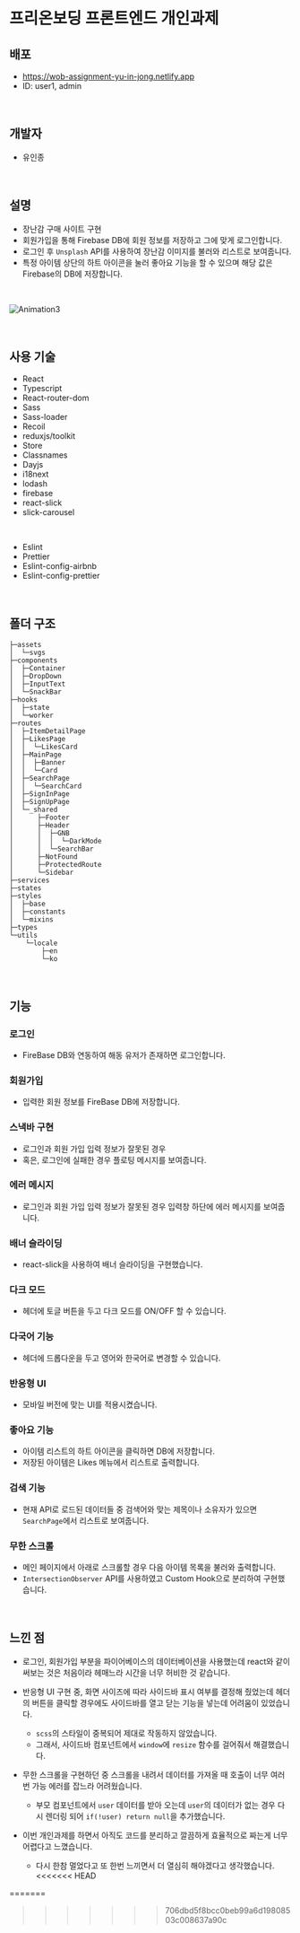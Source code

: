 # 프리온보딩 프론트엔드 개인과제
## 배포
- https://wob-assignment-yu-in-jong.netlify.app
- ID: user1, admin
<br>

## 개발자 
- 유인종
<br>

## 설명
- 장난감 구매 사이트 구현
- 회원가입을 통해 Firebase DB에 회원 정보를 저장하고 그에 맞게 로그인합니다.
- 로그인 후 `Unsplash` API를 사용하여 장난감 이미지를 불러와 리스트로 보여줍니다.
- 특정 아이템 상단의 하트 아이콘을 눌러 좋아요 기능을 할 수 있으며 해당 값은 Firebase의 DB에 저장합니다.

<br>

![Animation3](https://user-images.githubusercontent.com/45654988/172039569-797604df-af1c-466e-a1df-7e41475a4ffd.gif)


<br>

## 사용 기술
- React
- Typescript
- React-router-dom
- Sass
- Sass-loader
- Recoil
- reduxjs/toolkit
- Store
- Classnames
- Dayjs
- i18next
- lodash
- firebase
- react-slick
- slick-carousel
<br>

- Eslint
- Prettier
- Eslint-config-airbnb
- Eslint-config-prettier
<br>


## 폴더 구조
```
├─assets
│  └─svgs
├─components
│  ├─Container
│  ├─DropDown
│  ├─InputText
│  └─SnackBar
├─hooks
│  ├─state
│  └─worker
├─routes
│  ├─ItemDetailPage
│  ├─LikesPage
│  │  └─LikesCard
│  ├─MainPage
│  │  ├─Banner
│  │  └─Card
│  ├─SearchPage
│  │  └─SearchCard
│  ├─SignInPage
│  ├─SignUpPage
│  └─_shared
│      ├─Footer
│      ├─Header
│      │  ├─GNB
│      │  │  └─DarkMode
│      │  └─SearchBar
│      ├─NotFound
│      ├─ProtectedRoute
│      └─Sidebar
├─services
├─states
├─styles
│  ├─base
│  ├─constants
│  └─mixins
├─types
└─utils
    └─locale
        ├─en
        └─ko
```
<br>

## 기능
### 로그인
  - FireBase DB와 연동하여 해동 유저가 존재하면 로그인합니다.
  
### 회원가입
  - 입력한 회원 정보를 FireBase DB에 저장합니다.

### 스낵바 구현
  - 로그인과 회원 가입 입력 정보가 잘못된 경우
  - 혹은, 로그인에 실패한 경우 플로팅 메시지를 보여줍니다.

### 에러 메시지
  - 로그인과 회원 가입 입력 정보가 잘못된 경우 입력창 하단에 에러 메시지를 보여줍니다.

### 배너 슬라이딩
  - react-slick을 사용하여 배너 슬라이딩을 구현했습니다.

### 다크 모드
  - 헤더에 토글 버튼을 두고 다크 모드를 ON/OFF 할 수 있습니다.
  
### 다국어 기능
  - 헤더에 드롭다운을 두고 영어와 한국어로 변경할 수 있습니다.
  
### 반응형 UI
  - 모바일 버전에 맞는 UI를 적용시켰습니다.

  
### 좋아요 기능
  - 아이템 리스트의 하트 아이콘을 클릭하면 DB에 저장합니다.
  - 저장된 아이템은 Likes 메뉴에서 리스트로 출력합니다.

### 검색 기능
  - 현재 API로 로드된 데이터들 중 검색어와 맞는 제목이나 소유자가 있으면 `SearchPage`에서 리스트로 보여줍니다.

### 무한 스크롤
  - 메인 페이지에서 아래로 스크롤할 경우 다음 아이템 목록을 불러와 출력합니다.
  - `IntersectionObserver` API를 사용하였고 Custom Hook으로 분리하여 구현했습니다.

<br>

## 느낀 점
- 로그인, 회원가입 부분을 파이어베이스의 데이터베이션을 사용했는데 react와 같이 써보는 것은 처음이라 헤매느라 시간을 너무 허비한 것 같습니다.

- 반응형 UI 구현 중, 화면 사이즈에 따라 사이드바 표시 여부를 결정해 줬었는데 헤더의 버튼을 클릭할 경우에도 사이드바를 열고 닫는 기능을 넣는데 어려움이 있었습니다.
  - `scss`의 스타일이 중복되어 제대로 작동하지 않았습니다.
  - 그래서, 사이드바 컴포넌트에서 `window`에 `resize` 함수를 걸어줘서 해결했습니다.

- 무한 스크롤을 구현하던 중 스크롤을 내려서 데이터를 가져올 때 호출이 너무 여러 번 가능 에러를 잡느라 어려웠습니다.
  - 부모 컴포넌트에서 `user` 데이터를 받아 오는데 `user`의 데이터가 없는 경우 다시 렌더링 되어 `if(!user) return null`을 추가했습니다. 

- 이번 개인과제를 하면서 아직도 코드를 분리하고 깔끔하게 효율적으로 짜는게 너무 어렵다고 느꼈습니다.
  - 다시 한참 멀었다고 또 한번 느끼면서 더 열심히 해야겠다고 생각했습니다.
<<<<<<< HEAD
  
=======
  
>>>>>>> 706dbd5f8bcc0beb99a6d19808503c008637a90c
